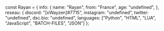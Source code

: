const Rayan = {
    info: {
        name: "Rayan",
        from: "France",
        age: "undefined",
    },
    reseau: {
        discord: "[xWayzen]#7715",
        instagram: "undefined",
        twitter: "undefined",
        dsc.bio: "undefined",
    languages: ["Python", "HTML", "LUA", "JavaScript", "BATCH-FILES", "JSON"]
};
